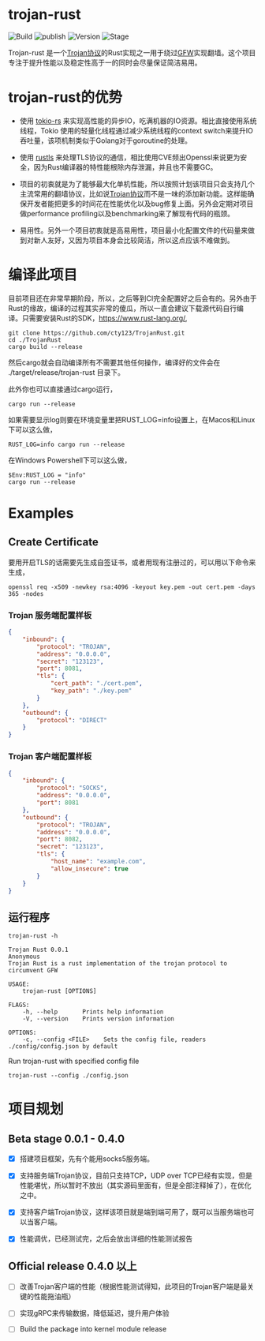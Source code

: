 # trojan-rust

![Build](https://github.com/cty123/TrojanRust/actions/workflows/build.yml/badge.svg) ![publish](https://github.com/cty123/TrojanRust/actions/workflows/publish.yml/badge.svg) ![Version](https://img.shields.io/github/v/release/cty123/TrojanRust) ![Stage](https://img.shields.io/badge/beta-blue.svg)

Trojan-rust 是一个[Trojan协议](https://trojan-gfw.github.io/trojan/protocol.html)的Rust实现之一用于绕过[GFW](https://en.wikipedia.org/wiki/Great_Firewall)实现翻墙。这个项目专注于提升性能以及稳定性高于一的同时会尽量保证简洁易用。

# trojan-rust的优势

* 使用 [tokio-rs](https://github.com/tokio-rs/tokio) 来实现高性能的异步IO，吃满机器的IO资源。相比直接使用系统线程，Tokio 使用的轻量化线程通过减少系统线程的context switch来提升IO吞吐量，该项机制类似于Golang对于goroutine的处理。

* 使用 [rustls](https://github.com/ctz/rustls) 来处理TLS协议的通信，相比使用CVE频出Openssl来说更为安全，因为Rust编译器的特性能根除内存泄漏，并且也不需要GC。

* 项目的初衷就是为了能够最大化单机性能，所以按照计划该项目只会支持几个主流常用的翻墙协议，比如说[Trojan协议](https://trojan-gfw.github.io/trojan/protocol.html)而不是一味的添加新功能。这样能确保开发者能把更多的时间花在性能优化以及bug修复上面。另外会定期对项目做performance profiling以及benchmarking来了解现有代码的瓶颈。

* 易用性。另外一个项目初衷就是高易用性，项目最小化配置文件的代码量来做到对新人友好，又因为项目本身会比较简洁，所以这点应该不难做到。

# 编译此项目

目前项目还在非常早期阶段，所以，之后等到CI完全配置好之后会有的。另外由于Rust的缘故，编译的过程其实非常的傻瓜，所以一直会建议下载源代码自行编译。只需要安装Rust的SDK，https://www.rust-lang.org/,
    
    git clone https://github.com/cty123/TrojanRust.git
    cd ./TrojanRust
    cargo build --release

然后cargo就会自动编译所有不需要其他任何操作，编译好的文件会在 ./target/release/trojan-rust 目录下。

此外你也可以直接通过cargo运行，

    cargo run --release

如果需要显示log则要在环境变量里把RUST_LOG=info设置上，在Macos和Linux下可以这么做，

    RUST_LOG=info cargo run --release

在Windows Powershell下可以这么做，

    $Env:RUST_LOG = "info"
    cargo run --release

# Examples

## Create Certificate

要用开启TLS的话需要先生成自签证书，或者用现有注册过的，可以用以下命令来生成，

    openssl req -x509 -newkey rsa:4096 -keyout key.pem -out cert.pem -days 365 -nodes

### Trojan 服务端配置样板
```json
{
    "inbound": {
        "protocol": "TROJAN",
        "address": "0.0.0.0",
        "secret": "123123",
        "port": 8081,
        "tls": {
            "cert_path": "./cert.pem",
            "key_path": "./key.pem"
        }
    },
    "outbound": {
        "protocol": "DIRECT"
    }
}
```
### Trojan 客户端配置样板
```json
{
    "inbound": {
        "protocol": "SOCKS",
        "address": "0.0.0.0",
        "port": 8081
    },
    "outbound": {
        "protocol": "TROJAN",
        "address": "0.0.0.0",
        "port": 8082,
        "secret": "123123",
        "tls": {
            "host_name": "example.com",
            "allow_insecure": true
        }
    }
}
```

## 运行程序

```
trojan-rust -h

Trojan Rust 0.0.1
Anonymous
Trojan Rust is a rust implementation of the trojan protocol to circumvent GFW

USAGE:
    trojan-rust [OPTIONS]

FLAGS:
    -h, --help       Prints help information
    -V, --version    Prints version information

OPTIONS:
    -c, --config <FILE>    Sets the config file, readers ./config/config.json by default
```

Run trojan-rust with specified config file

    trojan-rust --config ./config.json


# 项目规划 

## Beta stage 0.0.1 - 0.4.0
- [x] 搭建项目框架，先有个能用socks5服务端。

- [x] 支持服务端Trojan协议，目前只支持TCP，UDP over TCP已经有实现，但是性能堪忧，所以暂时不放出（其实源码里面有，但是全部注释掉了），在优化之中。

- [x] 支持客户端Trojan协议，这样该项目就是端到端可用了，既可以当服务端也可以当客户端。

- [x] 性能调优，已经测试完，之后会放出详细的性能测试报告

## Official release 0.4.0 以上
- [ ] 改善Trojan客户端的性能（根据性能测试得知，此项目的Trojan客户端是最关键的性能拖油瓶）

- [ ] 实现gRPC来传输数据，降低延迟，提升用户体验

- [ ] Build the package into kernel module release
